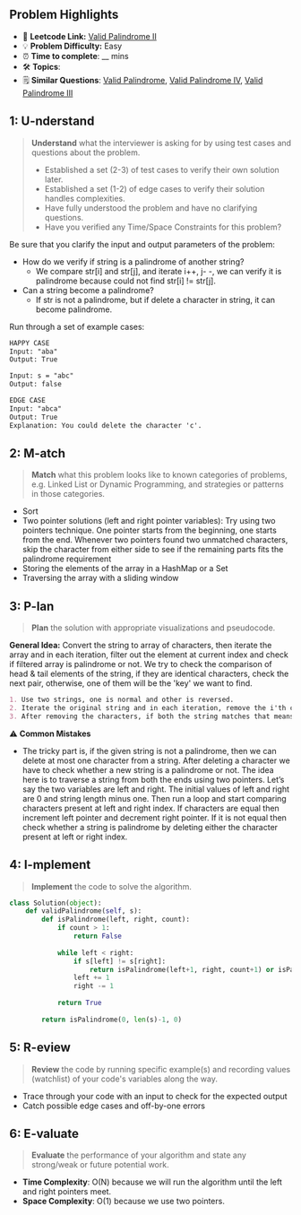 ## Problem Highlights

* 🔗 **Leetcode Link:** [Valid Palindrome II](https://leetcode.com/problems/valid-palindrome-ii/)
* 💡 **Problem Difficulty:** Easy
* ⏰ **Time to complete**: __ mins
* 🛠️ **Topics**: 
* 🗒️ **Similar Questions**: [Valid Palindrome](https://leetcode.com/problems/valid-palindrome/), [Valid Palindrome IV](https://leetcode.com/problems/valid-palindrome-iv/), [Valid Palindrome III](https://leetcode.com/problems/valid-palindrome-iii/)
    
## 1: U-nderstand
 
> **Understand** what the interviewer is asking for by using test cases and questions about the problem.
> 
> - Established a set (2-3) of test cases to verify their own solution later.
> - Established a set (1-2) of edge cases to verify their solution handles complexities.
> - Have fully understood the problem and have no clarifying questions.
> - Have you verified any Time/Space Constraints for this problem?

Be sure that you clarify the input and output parameters of the problem:

- How do we verify if string is a palindrome of another string?
    - We compare str[i] and str[j], and iterate i++, j- -, we can verify it is palindrome because could not find str[i] != str[j].
- Can a string become a palindrome?
    - If str is not a palindrome, but if delete a character in string, it can become palindrome.

Run through a set of example cases:

```markdown
HAPPY CASE
Input: "aba"
Output: True

Input: s = "abc"
Output: false

EDGE CASE 
Input: "abca"
Output: True
Explanation: You could delete the character 'c'.
```   
    
## 2: M-atch

> **Match** what this problem looks like to known categories of problems, e.g. Linked List or Dynamic Programming, and strategies or patterns in those categories.

- Sort
- Two pointer solutions (left and right pointer variables): Try using two pointers technique. One pointer starts from the beginning, one starts from the end. Whenever two pointers found two unmatched characters, skip the character from either side to see if the remaining parts fits the palindrome requirement
- Storing the elements of the array in a HashMap or a Set
- Traversing the array with a sliding window

## 3: P-lan

> **Plan** the solution with appropriate visualizations and pseudocode.

**General Idea:** Convert the string to array of characters, then iterate the array and in each iteration, filter out the element at current index and check if filtered array is palindrome or not. We try to check the comparison of head & tail elements of the string, if they are identical characters, check the next pair, otherwise, one of them will be the 'key' we want to find.

```markdown
1. Use two strings, one is normal and other is reversed.
2. Iterate the original string and in each iteration, remove the i'th character from the beginning in the normal string and from rear in the reversed string.
3. After removing the characters, if both the string matches that means they are palindrome.
```

⚠️ **Common Mistakes**

* The tricky part is, if the given string is not a palindrome, then we can delete at most one character from a string. After deleting a character we have to check whether a new string is a palindrome or not. The idea here is to traverse a string from both the ends using two pointers. Let’s say the two variables are left and right. The initial values of left and right are 0 and string length minus one.
Then run a loop and start comparing characters present at left and right index. If characters are equal then increment left pointer and decrement right pointer. If it is not equal then check whether a string is palindrome by deleting either the character present at left or right index.

## 4: I-mplement

> **Implement** the code to solve the algorithm.

```python
class Solution(object):
    def validPalindrome(self, s):
        def isPalindrome(left, right, count):
            if count > 1:
                return False
            
            while left < right:
                if s[left] != s[right]:
                    return isPalindrome(left+1, right, count+1) or isPalindrome(left, right-1, count+1)
                left += 1
                right -= 1
                
            return True
        
        return isPalindrome(0, len(s)-1, 0)
```
    
## 5: R-eview

> **Review** the code by running specific example(s) and recording values (watchlist) of your code's variables along the way.

- Trace through your code with an input to check for the expected output
- Catch possible edge cases and off-by-one errors

## 6: E-valuate

> **Evaluate** the performance of your algorithm and state any strong/weak or future potential work.
    
* **Time Complexity**: O(N) because we will run the algorithm until the left and right pointers meet.
* **Space Complexity**: O(1) because we use two pointers.
